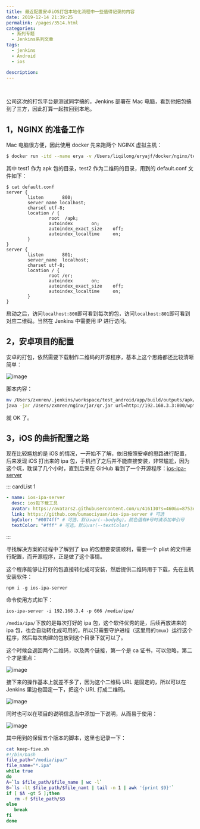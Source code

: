 ```yaml
---
title: 最近配置安卓iOS打包本地化流程中一些值得记录的内容
date: 2019-12-14 21:39:25
permalink: /pages/3514.html
categories:
  - 系列专题
  - Jenkins系列文章
tags:
  - jenkins
  - Android
  - ios

description:
---
```


<br><ArticleTopAd></ArticleTopAd>


公司这次的打包平台是测试同学搞的，Jenkins 部署在 Mac 电脑，看到他把包搞到了三方，因此打算一起拉回到本地。

## 1，NGINX 的准备工作

Mac 电脑很方便，因此使用 docker 先来跑两个 NGINX 虚拟主机：

```sh
$ docker run -itd --name erya -v /Users/liqilong/eryajf/docker/nginx/test1:/apk -v /Users/liqilong/eryajf/docker/nginx/test2:/er -v /Users/liqilong/eryajf/docker/nginx/test1/default.conf:/etc/nginx/conf.d/default.conf  -p 801:800 -p 802:801  daocloud.io/library/nginx:1.15.9-alpine-perl
```

其中 test1 作为 apk 包的目录，test2 作为二维码的目录，用到的 default.conf 文件如下：

```nginx
$ cat default.conf
server {
        listen       800;
        server_name localhost;
        charset utf-8;
        location / {
                root  /apk;
                autoindex       on;
                autoindex_exact_size    off;
                autoindex_localtime     on;
        }
}
server {
        listen       801;
        server_name  localhost;
        charset utf-8;
        location / {
                root /er;
                autoindex       on;
                autoindex_exact_size    off;
                autoindex_localtime     on;
        }
}
```

启动之后，访问`localhost:800`即可看到每次的包，访问`localhost:801`即可看到对应二维码。当然在 Jenkins 中需要用 IP 进行访问。

## 2，安卓项目的配置

安卓的打包，依然需要下载制作二维码的开源程序，基本上这个思路都还比较清晰简单：

![image](http://t.eryajf.net/imgs/2021/09/0282f2e56c8c4626.jpg)

脚本内容：

```sh
mv /Users/zxmren/.jenkins/workspace/test_android/app/build/outputs/apk/release/app-release.apk /Users/zxmren/nginx/apk/wpt-$BUILD_ID.apk
java -jar /Users/zxmren/nginx/jar/qr.jar url=http://192.168.3.3:800/wpt-$BUILD_ID.apk image=wpt-$BUILD_ID.jpg save=/Users/zxmren/nginx/er/
```

就 OK 了。

## 3，iOS 的曲折配置之路

现在比较尴尬的是 iOS 的情况，一开始不了解，依旧按照安卓的思路进行配置，后来发现 iOS 打出来的 ipa 包，手机扫了之后并不能直接安装，非常尴尬，因为这个坑，耽误了几个小时，直到后来在 GitHub 看到了一个开源程序：[ios-ipa-server](https://github.com/bumaociyuan/ios-ipa-server)

::: cardList 1

```yaml
- name: ios-ipa-server
  desc: ios包下载工具
  avatar: https://avatars2.githubusercontent.com/u/416130?s=460&u=8753e86600e300a9811cdc539aa158deec2e2724&v=4 # 可选
  link: https://github.com/bumaociyuan/ios-ipa-server # 可选
  bgColor: "#0074ff" # 可选，默认var(--bodyBg)。颜色值有#号时请添加单引号
  textColor: "#fff" # 可选，默认var(--textColor)
```

:::

寻找解决方案的过程中了解到了 ipa 的包想要安装顺利，需要一个 plist 的文件进行配置，而开源程序，正是做了这个事情。

这个程序能够让打好的包直接转化成可安装，然后提供二维码用于下载，先在主机安装软件：

```
npm i -g ios-ipa-server
```

命令使用方式如下：

```
ios-ipa-server -i 192.168.3.4 -p 666 /media/ipa/
```

`/media/ipa/`下放的是每次打好的 ipa 包，这个软件优秀的是，后续再放进来的 ipa 包，也会自动转化成可用的，所以只需要守护进程（这里用的`tmux`）运行这个程序，然后每次构建的包放到这个目录下就可以了。

这个时候会返回两个二维码，以及两个链接，第一个是 ca 证书，可以忽略，第二个才是重点：

![image](http://t.eryajf.net/imgs/2021/09/342f455140b436b2.jpg)

接下来的操作基本上就差不多了，因为这个二维码 URL 是固定的，所以可以在 Jenkins 里边也固定一下，把这个 URL 打成二维码。

![image](http://t.eryajf.net/imgs/2021/09/0cfd2a8cd2c0cd09.jpg)

同时也可以在项目的说明信息当中添加一下说明，从而易于使用：

![image](http://t.eryajf.net/imgs/2021/09/1f06e0a11d8fca60.jpg)

其中用到的保留五个版本的脚本，这里也记录一下：

```sh
cat keep-five.sh
#!/bin/bash
file_path="/media/ipa/"
file_name="*.ipa"
while true
do
A=`ls $file_path/$file_name | wc -l`
B=`ls -lt $file_path/$file_namt | tail -n 1 | awk '{print $9}'`
if [ $A -gt 5 ];then
   rm -f $file_path/$B
else
   break
fi
done
```


<br><ArticleTopAd></ArticleTopAd>
